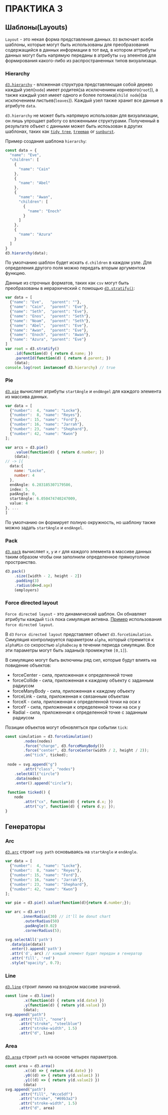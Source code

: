 # ПРАКТИКА 3
## Шаблоны(Layouts)

`Layout` - это некая форма представления данных. `D3` включает всебя шаблоны, которые могут быть использованы для преобразования
содержащийся в данных информации в тот вид, в котором аттрибуты данных могут быть напрямую переданы в атрибуты `svg` элеентов для
формирования какого-либо из распространенных типов визуализаци.

### Hierarchy

[`d3.hierarchy`](https://observablehq.com/@d3/d3-hierarchy) - вложенная структура представляющая собой дерево каждый узел(`node`) имеет
родитея(за исключением корневого(`root`)), а также каждый узел имеет одного и более потомка(`child node`)(за исключением листьев(`leaves`)).
Каждый узел также хранит все данные в атрибуте `data`.

`d3.hierarchy` не может быть напрямую использован для визуализации, он лишь упрощает работу со вложенными структурами. 
Полученный в результате объект с данными может быть испоьзован в других шаблонах, таких как [`tidy tree`](https://observablehq.com/@d3/tidy-tree), [`treemap`](https://observablehq.com/@d3/treemap) or [`sunburst`](https://observablehq.com/@d3/sunburst).

Пример создания шаблона `hierarchy`:
```JavaScript
const data = {
  "name": "Eve",
  "children": [
    {
      "name": "Cain"
    },
    {
      "name": "Abel"
    },
    {
      "name": "Awan",
      "children": [
        {
          "name": "Enoch"
        }
      ]
    },
    {
      "name": "Azura"
    }
  ]
}
d3.hierarchy(data);
```
По умолчанию шаблон будет искать `d.children` в каждом узле. Для определения другого поля можно передать вторым аргументом функцию.

Данные из строчных форматов, таких как `csv` могут быть преобразованы в иерархический с помощью [`d3.stratify()`](https://observablehq.com/@d3/d3-stratify):
```JavaScript
var data = [
  {"name": "Eve",   "parent": ""},
  {"name": "Cain",  "parent": "Eve"},
  {"name": "Seth",  "parent": "Eve"},
  {"name": "Enos",  "parent": "Seth"},
  {"name": "Noam",  "parent": "Seth"},
  {"name": "Abel",  "parent": "Eve"},
  {"name": "Awan",  "parent": "Eve"},
  {"name": "Enoch", "parent": "Awan"},
  {"name": "Azura", "parent": "Eve"}
]
var root = d3.stratify()
    .id(function(d) { return d.name; })
    .parentId(function(d) { return d.parent; })
    (data);
console.log(root instanceof d3.hierarchy) // true
```

### Pie

[`d3.pie`](https://github.com/d3/d3-shape/blob/v1.3.5/README.md#pie) вычисляет атрибуты `startAngle` и `endAngel` для каждого элемента из массива данных.
```JavaScript
var data = [
  {"number":  4, "name": "Locke"},
  {"number":  8, "name": "Reyes"},
  {"number": 15, "name": "Ford"},
  {"number": 16, "name": "Jarrah"},
  {"number": 23, "name": "Shephard"},
  {"number": 42, "name": "Kwon"}
];

var arcs = d3.pie()
    .value(function(d) { return d.number; })
    (data);
// -> [{
  data:{
    name: "Locke",
    number: 4
  },
  endAngle: 6.283185307179586,
  index: 5,
  padAngle: 0,
  startAngle: 6.050474740247009,
  value: 4
}, ...
]
```
По умолчанию он формирует полную окружность, но шаблону также можно задать `startAngle` и `endAngel`.

### Pack

[`d3.pack`](https://github.com/d3/d3-hierarchy/blob/v1.1.8/README.md#pack) вычисляет `x`, `y` и `r` для каждого элемента в массиве данных
таким образом чтобы они заполнили определенное прямоуголное пространство.
```JavaScript
d3.pack()
    .size([width - 2, height - 2])
    .padding(3)
    .radius(d=>d.age)
    (employers)
```

### Force directed layout

`Force directed layout` - это динамический шаблон. Он обнавляет атрибуты каждый `tick` пока симуляция активна.
[Пример](http://bl.ocks.org/mbostock/31ce330646fa8bcb7289ff3b97aab3f5) использования `force directed layout`.

В `d3` `Force directed layout` представляет объект `d3.forceSimulation`. 
Симуляция контролируется параметром `alpha`, который стремится к `alphaMin` со скоростью `alphaDecay` в течении периода симуляции.
Все эти параметры могут быть заданы(в промежутке `[0,1]`).

В симуляцию могут быть включины ряд сил, которые будут влиять на повидение объектов:

- forceCenter - сила, приложенная к определенной точке
- forceCollide - сила, приложенная к каждому объекту с заданным радиусом
- forceManyBody - сила, приложенная к каждому объекту
- forceLink - сила, приложенная к связанным объектам
- forceX - сила, приложенная к определенной точки на оси x
- forceY - сила, приложенная к определенной точки на оси y
- Radial - сила, приложенная к определенной точке с заданным радиусом

Позиции объектов могут обновлятъся при событии `tick`:
```JavaScript
const simulation = d3.forceSimulation()
        .nodes(nodes)
        .force("charge", d3.forceManyBody())
        .force("center", d3.forceCenter(width / 2, height / 2));
        .on("tick", ticked);
        
 node = svg.append("g")
        .attr("class", "nodes")
    .selectAll("circle")
    .data(nodes)
    .enter().append("circle");
    
 function ticked() {
    node
        .attr("cx", function(d) { return d.x; })
        .attr("cy", function(d) { return d.y; });
}
```
## Генераторы

### Arc 

[`d3.arc`](https://github.com/d3/d3-shape/blob/v1.3.5/README.md#arcs) строит `svg path` основываясь на `startAngle` и `endAngle`.
```JavaScript
var data = [
  {"number":  4, "name": "Locke"},
  {"number":  8, "name": "Reyes"},
  {"number": 15, "name": "Ford"},
  {"number": 16, "name": "Jarrah"},
  {"number": 23, "name": "Shephard"},
  {"number": 42, "name": "Kwon"}
];

var pie = d3.pie().value(function(d){return d.number;});

var arc = d3.arc()
       .innerRadius(30) // it'll be donut chart
        .outerRadius(50)
        .padAngle(0.02)
        .cornerRadius(5);

svg.selectAll('path')
  .data(pie(data))
  .enter().append('path')
  .attr('d', arc) // каждый элемент будет передан в генератор
  .attr('fill', 'red')
  .style("opacity", 0.7);
```

### Line 
[`d3.line`](https://github.com/d3/d3-shape/blob/v1.3.5/README.md#lines) строит линию на входном массиве значений.

```JavaScript
const line = d3.line()
        .x(function(d) { return x(d.date) })
        .y(function(d) { return y(d.value) })
        (data);
svg.append("path")
      .attr("fill", "none")
      .attr("stroke", "steelblue") 
      .attr("stroke-width", 1.5)
      .attr("d", line)
```
### Area

[`d3.area`](https://github.com/d3/d3-shape/blob/v1.3.5/README.md#areas) строит `path` на основе четырех параметров.
```JavaScript
const area = d3.area()
        .x((d) => { return x(d.date) })
        .y0((d) => { return y(d.value1) })                        
        .y1((d) => { return y(d.value2) })
        (data)
svg.append("path")
      .attr("fill", "#cce5df")
      .attr("stroke", "#69b3a2")
      .attr("stroke-width", 1.5)
      .attr("d", area)
```
